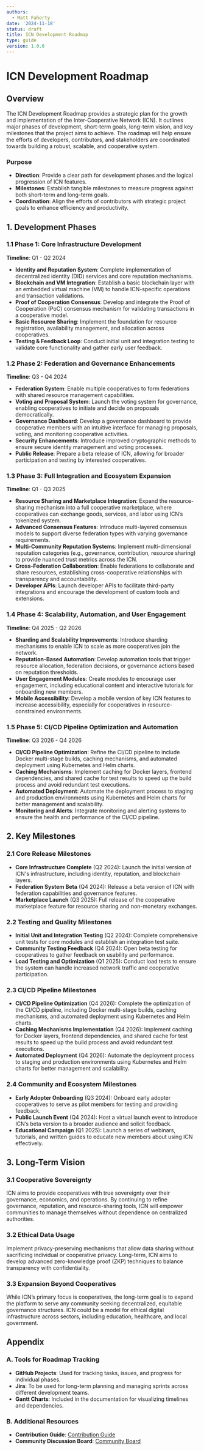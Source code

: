 ```yaml
---
authors:
  - Matt Faherty
date: '2024-11-18'
status: draft
title: ICN Development Roadmap
type: guide
version: 1.0.0
---
```


# ICN Development Roadmap

## Overview

The ICN Development Roadmap provides a strategic plan for the growth and implementation of the Inter-Cooperative Network (ICN). It outlines major phases of development, short-term goals, long-term vision, and key milestones that the project aims to achieve. The roadmap will help ensure the efforts of developers, contributors, and stakeholders are coordinated towards building a robust, scalable, and cooperative system.

### Purpose
- **Direction**: Provide a clear path for development phases and the logical progression of ICN features.
- **Milestones**: Establish tangible milestones to measure progress against both short-term and long-term goals.
- **Coordination**: Align the efforts of contributors with strategic project goals to enhance efficiency and productivity.

## 1. Development Phases

### 1.1 Phase 1: Core Infrastructure Development
**Timeline**: Q1 - Q2 2024

- **Identity and Reputation System**: Complete implementation of decentralized identity (DID) services and core reputation mechanisms.
- **Blockchain and VM Integration**: Establish a basic blockchain layer with an embedded virtual machine (VM) to handle ICN-specific operations and transaction validations.
- **Proof of Cooperation Consensus**: Develop and integrate the Proof of Cooperation (PoC) consensus mechanism for validating transactions in a cooperative model.
- **Basic Resource Sharing**: Implement the foundation for resource registration, availability management, and allocation across cooperatives.
- **Testing & Feedback Loop**: Conduct initial unit and integration testing to validate core functionality and gather early user feedback.

### 1.2 Phase 2: Federation and Governance Enhancements
**Timeline**: Q3 - Q4 2024

- **Federation System**: Enable multiple cooperatives to form federations with shared resource management capabilities.
- **Voting and Proposal System**: Launch the voting system for governance, enabling cooperatives to initiate and decide on proposals democratically.
- **Governance Dashboard**: Develop a governance dashboard to provide cooperative members with an intuitive interface for managing proposals, voting, and monitoring cooperative activities.
- **Security Enhancements**: Introduce improved cryptographic methods to ensure secure identity management and voting processes.
- **Public Release**: Prepare a beta release of ICN, allowing for broader participation and testing by interested cooperatives.

### 1.3 Phase 3: Full Integration and Ecosystem Expansion
**Timeline**: Q1 - Q3 2025

- **Resource Sharing and Marketplace Integration**: Expand the resource-sharing mechanism into a full cooperative marketplace, where cooperatives can exchange goods, services, and labor using ICN’s tokenized system.
- **Advanced Consensus Features**: Introduce multi-layered consensus models to support diverse federation types with varying governance requirements.
- **Multi-Community Reputation Systems**: Implement multi-dimensional reputation categories (e.g., governance, contribution, resource sharing) to provide nuanced trust metrics across the ICN.
- **Cross-Federation Collaboration**: Enable federations to collaborate and share resources, establishing cross-cooperative relationships with transparency and accountability.
- **Developer APIs**: Launch developer APIs to facilitate third-party integrations and encourage the development of custom tools and extensions.

### 1.4 Phase 4: Scalability, Automation, and User Engagement
**Timeline**: Q4 2025 - Q2 2026

- **Sharding and Scalability Improvements**: Introduce sharding mechanisms to enable ICN to scale as more cooperatives join the network.
- **Reputation-Based Automation**: Develop automation tools that trigger resource allocation, federation decisions, or governance actions based on reputation thresholds.
- **User Engagement Modules**: Create modules to encourage user engagement, including educational content and interactive tutorials for onboarding new members.
- **Mobile Accessibility**: Develop a mobile version of key ICN features to increase accessibility, especially for cooperatives in resource-constrained environments.

### 1.5 Phase 5: CI/CD Pipeline Optimization and Automation
**Timeline**: Q3 2026 - Q4 2026

- **CI/CD Pipeline Optimization**: Refine the CI/CD pipeline to include Docker multi-stage builds, caching mechanisms, and automated deployment using Kubernetes and Helm charts.
- **Caching Mechanisms**: Implement caching for Docker layers, frontend dependencies, and shared cache for test results to speed up the build process and avoid redundant test executions.
- **Automated Deployment**: Automate the deployment process to staging and production environments using Kubernetes and Helm charts for better management and scalability.
- **Monitoring and Alerts**: Integrate monitoring and alerting systems to ensure the health and performance of the CI/CD pipeline.

## 2. Key Milestones

### 2.1 Core Release Milestones
- **Core Infrastructure Complete** (Q2 2024): Launch the initial version of ICN's infrastructure, including identity, reputation, and blockchain layers.
- **Federation System Beta** (Q4 2024): Release a beta version of ICN with federation capabilities and governance features.
- **Marketplace Launch** (Q3 2025): Full release of the cooperative marketplace feature for resource sharing and non-monetary exchanges.

### 2.2 Testing and Quality Milestones
- **Initial Unit and Integration Testing** (Q2 2024): Complete comprehensive unit tests for core modules and establish an integration test suite.
- **Community Testing Feedback** (Q4 2024): Open beta testing for cooperatives to gather feedback on usability and performance.
- **Load Testing and Optimization** (Q1 2025): Conduct load tests to ensure the system can handle increased network traffic and cooperative participation.

### 2.3 CI/CD Pipeline Milestones
- **CI/CD Pipeline Optimization** (Q4 2026): Complete the optimization of the CI/CD pipeline, including Docker multi-stage builds, caching mechanisms, and automated deployment using Kubernetes and Helm charts.
- **Caching Mechanisms Implementation** (Q4 2026): Implement caching for Docker layers, frontend dependencies, and shared cache for test results to speed up the build process and avoid redundant test executions.
- **Automated Deployment** (Q4 2026): Automate the deployment process to staging and production environments using Kubernetes and Helm charts for better management and scalability.

### 2.4 Community and Ecosystem Milestones
- **Early Adopter Onboarding** (Q3 2024): Onboard early adopter cooperatives to serve as pilot members for testing and providing feedback.
- **Public Launch Event** (Q4 2024): Host a virtual launch event to introduce ICN’s beta version to a broader audience and solicit feedback.
- **Educational Campaign** (Q1 2025): Launch a series of webinars, tutorials, and written guides to educate new members about using ICN effectively.

## 3. Long-Term Vision

### 3.1 Cooperative Sovereignty
ICN aims to provide cooperatives with true sovereignty over their governance, economics, and operations. By continuing to refine governance, reputation, and resource-sharing tools, ICN will empower communities to manage themselves without dependence on centralized authorities.

### 3.2 Ethical Data Usage
Implement privacy-preserving mechanisms that allow data sharing without sacrificing individual or cooperative privacy. Long-term, ICN aims to develop advanced zero-knowledge proof (ZKP) techniques to balance transparency with confidentiality.

### 3.3 Expansion Beyond Cooperatives
While ICN’s primary focus is cooperatives, the long-term goal is to expand the platform to serve any community seeking decentralized, equitable governance structures. ICN could be a model for ethical digital infrastructure across sectors, including education, healthcare, and local government.

## Appendix

### A. Tools for Roadmap Tracking
- **GitHub Projects**: Used for tracking tasks, issues, and progress for individual phases.
- **Jira**: To be used for long-term planning and managing sprints across different development teams.
- **Gantt Charts**: Included in the documentation for visualizing timelines and dependencies.

### B. Additional Resources
- **Contribution Guide**: [Contribution Guide](../guides/contributing.md)
- **Community Discussion Board**: [Community Board](https://community.icncoop.org/)

